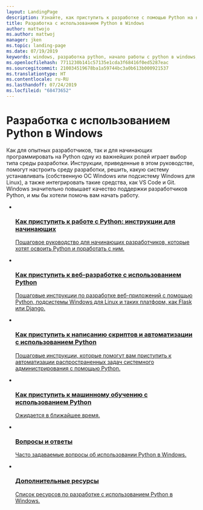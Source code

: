 ```yaml
---
layout: LandingPage
description: Узнайте, как приступить к разработке с помощью Python на компьютерах с Windows.
title: Разработка с использованием Python в Windows
author: mattwojo
ms.author: mattwoj
manager: jken
ms.topic: landing-page
ms.date: 07/19/2019
keywords: windows, разработка python, начало работы с python в windows, python в подсистеме windows для linux, python с wsl, настройка среды разработки для python в windows, IDE для python в Windows, где в windows установлен python, запуск python в windows, python для начинающих в windows
ms.openlocfilehash: 7711230b141c57135e1cda3f68416f0ed5287eac
ms.sourcegitcommit: 210034519678ba1a59744bc3a0b613b000921537
ms.translationtype: HT
ms.contentlocale: ru-RU
ms.lasthandoff: 07/24/2019
ms.locfileid: "68473652"
---
```

# <a name="develop-with-python-on-windows"></a>Разработка с использованием Python в Windows

Как для опытных разработчиков, так и для начинающих программировать на Python одну из важнейших ролей играет выбор типа среды разработки. Инструкции, приведенные в этом руководстве, помогут настроить среду разработки, решить, какую систему устанавливать (собственную ОС Windows или подсистему Windows для Linux), а также интегрировать такие средства, как VS Code и Git. Windows значительно повышает качество поддержки разработчиков Python, и мы бы хотели помочь вам начать работу.

<ul class="cardsK panelContent">
    <li>
      <a href="get-started/python-for-education.md">
        <div class="cardSize">
            <div class="cardPadding">
                <div class="card">
                    <div class="cardImageOuter">
                        <div class="cardImage bgdAccent1">
                            <img data-scaleimage="/media/illustrations/ms365enterprise-partner-resource-training-1.svg?branch=master" alt="" />
                        </div>
                    </div>
                    <div class="cardText">
                        <h3>Как приступить к работе с Python: инструкции для начинающих</h3>
                        <p>Пошаговое руководство для начинающих разработчиков, которые хотят освоить Python и поработать с ним.</p>
                    </div>
                </div>
            </div>
        </div>
      </a>
    </li>
    <li>
      <a href="get-started/python-for-web.md">
        <div class="cardSize">
            <div class="cardPadding">
                <div class="card">
                    <div class="cardImageOuter">
                        <div class="cardImage bgdAccent1">
                            <img data-scaleimage="/media/hubs/windows/win_developer-desktop.svg?branch=master" alt="" />
                        </div>
                    </div>
                    <div class="cardText">
                        <h3>Как приступить к веб-разработке с использованием Python</h3>
                        <p>Пошаговые инструкции по разработке веб-приложений с помощью Python, подсистемы Windows для Linux и таких платформ, как Flask или Django.</p>
                    </div>
                </div>
            </div>
        </div>
      </a>
    </li>
    <li>
      <a href="get-started/python-for-scripting.md">
        <div class="cardSize">
            <div class="cardPadding">
                <div class="card">
                    <div class="cardImageOuter">
                        <div class="cardImage bgdAccent1">
                            <img data-scaleimage="/media/illustrations/biztalk-get-started-get-started.svg?branch=master" alt="" />
                        </div>
                    </div>
                    <div class="cardText">
                        <h3>Как приступить к написанию скриптов и автоматизации с использованием Python</h3>
                        <p>Пошаговые инструкции, которые помогут вам приступить к автоматизации распространенных задач системного администрирования с помощью Python.</p>
                    </div>
                </div>
            </div>
        </div>
      </a>
    </li>
    <li>
      <a href="#">
        <div class="cardSize">
            <div class="cardPadding">
                <div class="card">
                    <div class="cardImageOuter">
                        <div class="cardImage bgdAccent1">
                            <img data-scaleimage="/media/hubs/windows/windows-ai.svg?branch=master" alt="" />
                        </div>
                    </div>
                    <div class="cardText">
                        <h3>Как приступить к машинному обучению с использованием Python</h3>
                        <p>Ожидается в ближайшее время.</p>
                    </div>
                </div>
            </div>
        </div>
      </a>
    </li>
    <li>
      <a href="faqs.md">
        <div class="cardSize">
            <div class="cardPadding">
                <div class="card">
                    <div class="cardImageOuter">
                        <div class="cardImage bgdAccent1">
                            <img data-scaleimage="/media/hubs/windows/win_hardware-dev-4.svg?branch=master" alt="" />
                        </div>
                    </div>
                    <div class="cardText">
                        <h3>Вопросы и ответы</h3>
                        <p>Часто задаваемые вопросы об использовании Python в Windows.</p>
                    </div>
                </div>
            </div>
        </div>
      </a>
    </li>
    <li>
      <a href="resources.md">
        <div class="cardSize">
            <div class="cardPadding">
                <div class="card">
                    <div class="cardImageOuter">
                        <div class="cardImage bgdAccent1">
                            <img data-scaleimage="/media/hubs/windows/win_it-pro-1.svg?branch=master" alt="" />
                        </div>
                    </div>
                    <div class="cardText">
                        <h3>Дополнительные ресурсы</h3>
                        <p>Список ресурсов по разработке с использованием Python в Windows.</p>
                    </div>
                </div>
            </div>
        </div>
      </a>
    </li>
</ul>
